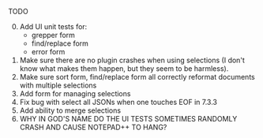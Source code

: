 TODO

0. Add UI unit tests for:
    * grepper form
    * find/replace form
    * error form
1. Make sure there are no plugin crashes when using selections (I don't know what makes them happen, but they seem to be harmless).
2. Make sure sort form, find/replace form all correctly reformat documents with multiple selections
3. Add form for managing selections
4. Fix bug with select all JSONs when one touches EOF in 7.3.3
5. Add ability to merge selections
6. WHY IN GOD'S NAME DO THE UI TESTS SOMETIMES RANDOMLY CRASH AND CAUSE NOTEPAD++ TO HANG?